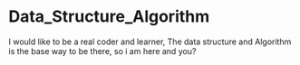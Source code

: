 # Data_Structure_Algorithm
I would like to be a real coder and learner, The data structure and Algorithm is the base way to be there, so i am here and you?
